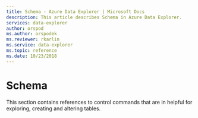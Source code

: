 ```yaml
---
title: Schema - Azure Data Explorer | Microsoft Docs
description: This article describes Schema in Azure Data Explorer.
services: data-explorer
author: orspod
ms.author: orspodek
ms.reviewer: rkarlin
ms.service: data-explorer
ms.topic: reference
ms.date: 10/23/2018
---
```

# Schema

This section contains references to control commands that are in helpful for exploring, creating and altering tables.